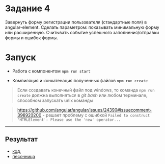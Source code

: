 # Задание 4

Завернуть форму регистрации пользователя (стандартные поля) в angular-element. Сделать параметром: показывать минимальную форму или расширенную. Считывать событие успешного заполнения/отправки формы и ошибок формы.

# Запуск 

- Работа с компонентом `npm run start`

- Компиляция и конкатенация полученных файлов `npm run create`
 
> Если создавать конечный файл под windows, то команда `npm run create` должна выполняться в *git bash* или любом терминале, способном запускать unix команды

> https://github.com/angular/angular/issues/24390#issuecomment-398920200 - решает проблему с ошибкой `Failed to construct 'HTMLElement': Please use the 'new' operator...`

___

## Результат
- [код](https://github.com/chekit/hw-ng-pro/blob/master/task4/src/app/register-form/register-form.component.ts), 
- [песочница](https://next.plnkr.co/edit/acooRF0SsSMpmEgV?preview)
